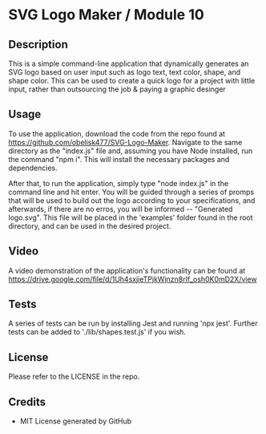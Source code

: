 # SVG Logo Maker / Module 10

## Description

This is a simple command-line application that dynamically generates an SVG logo based on user input such as logo text, text color, shape, and shape color. This can be used to create a quick logo for a project with little input, rather than outsourcing the job & paying a graphic desinger
## Usage

To use the application, download the code from the repo found at https://github.com/obelisk477/SVG-Logo-Maker. Navigate to the same directory as the "index.js" file and, assuming you have Node installed, run the command "npm i". This will install the necessary packages and dependencies.

After that, to run the application, simply type "node index.js" in the command line and hit enter. You will be guided through a series of promps that will be used to build out the logo according to your specifications, and afterwards, if there are no erros, you will be informed -- "Generated logo.svg". This file will be placed in the 'examples' folder found in the root directory, and can be used in the desired project.

## Video

A video demonstration of the application's functionality can be found at https://drive.google.com/file/d/1Uh4sxjieTPjkWjnzn8rIf_osh0K0mD2X/view

## Tests

A series of tests can be run by installing Jest and running 'npx jest'. Further tests can be added to './lib/shapes.test.js' if you wish.

## License

Please refer to the LICENSE in the repo.

## Credits

* MIT License generated by GitHub